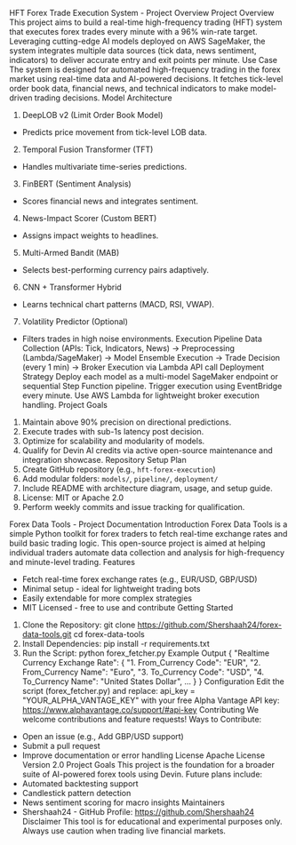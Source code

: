 HFT Forex Trade Execution System - Project Overview
Project Overview
This project aims to build a real-time high-frequency trading (HFT) system that executes forex trades every minute with
a 96% win-rate target. Leveraging cutting-edge AI models deployed on AWS SageMaker, the system integrates multiple
data sources (tick data, news sentiment, indicators) to deliver accurate entry and exit points per minute.
Use Case
The system is designed for automated high-frequency trading in the forex market using real-time data and AI-powered
decisions. It fetches tick-level order book data, financial news, and technical indicators to make model-driven trading
decisions.
Model Architecture
1. DeepLOB v2 (Limit Order Book Model)
 - Predicts price movement from tick-level LOB data.
2. Temporal Fusion Transformer (TFT)
 - Handles multivariate time-series predictions.
3. FinBERT (Sentiment Analysis)
 - Scores financial news and integrates sentiment.
4. News-Impact Scorer (Custom BERT)
 - Assigns impact weights to headlines.
5. Multi-Armed Bandit (MAB)
 - Selects best-performing currency pairs adaptively.
6. CNN + Transformer Hybrid
 - Learns technical chart patterns (MACD, RSI, VWAP).
7. Volatility Predictor (Optional)
 - Filters trades in high noise environments.
Execution Pipeline
Data Collection (APIs: Tick, Indicators, News)
 -> Preprocessing (Lambda/SageMaker)
 -> Model Ensemble Execution
 -> Trade Decision (every 1 min)
 -> Broker Execution via Lambda API call
Deployment Strategy
Deploy each model as a multi-model SageMaker endpoint or sequential Step Function pipeline. Trigger execution using
EventBridge every minute. Use AWS Lambda for lightweight broker execution handling.
Project Goals
1. Maintain above 90% precision on directional predictions.
2. Execute trades with sub-1s latency post decision.
3. Optimize for scalability and modularity of models.
4. Qualify for Devin AI credits via active open-source maintenance and integration showcase.
Repository Setup Plan
1. Create GitHub repository (e.g., `hft-forex-execution`)
2. Add modular folders: `models/`, `pipeline/`, `deployment/`
3. Include README with architecture diagram, usage, and setup guide.
4. License: MIT or Apache 2.0
5. Perform weekly commits and issue tracking for qualification.

Forex Data Tools - Project Documentation
Introduction
Forex Data Tools is a simple Python toolkit for forex traders to fetch real-time exchange rates and build basic trading
logic. This open-source project is aimed at helping individual traders automate data collection and analysis for
high-frequency and minute-level trading.
Features
- Fetch real-time forex exchange rates (e.g., EUR/USD, GBP/USD)
- Minimal setup - ideal for lightweight trading bots
- Easily extendable for more complex strategies
- MIT Licensed - free to use and contribute
Getting Started
1. Clone the Repository:
 git clone https://github.com/Shershaah24/forex-data-tools.git
 cd forex-data-tools
2. Install Dependencies:
 pip install -r requirements.txt
3. Run the Script:
 python forex_fetcher.py
Example Output
{
 "Realtime Currency Exchange Rate": {
 "1. From_Currency Code": "EUR",
 "2. From_Currency Name": "Euro",
 "3. To_Currency Code": "USD",
 "4. To_Currency Name": "United States Dollar",
 ...
 }
}
Configuration
Edit the script (forex_fetcher.py) and replace:
 api_key = "YOUR_ALPHA_VANTAGE_KEY"
with your free Alpha Vantage API key: https://www.alphavantage.co/support/#api-key
Contributing
We welcome contributions and feature requests!
Ways to Contribute:
- Open an issue (e.g., Add GBP/USD support)
- Submit a pull request
- Improve documentation or error handling
License
Apache License Version 2.0
Project Goals
This project is the foundation for a broader suite of AI-powered forex tools using Devin. Future plans include:
- Automated backtesting support
- Candlestick pattern detection
- News sentiment scoring for macro insights
Maintainers
- Shershaah24 - GitHub Profile: https://github.com/Shershaah24
Disclaimer
This tool is for educational and experimental purposes only. Always use caution when trading live financial markets.
